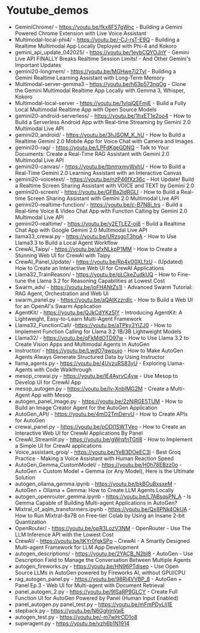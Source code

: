 # Youtube_demos
* GeminiChrome/ - https://youtu.be/fkx8F57gWnc - Building a Gemini Powered Chrome Extension with Live Voice Assistant
* Multimodal-local-phi4/ - https://youtu.be/-CJ-rsT-E9Q - Building a Realtime Multimodal App Locally Deployed with Phi-4 and Kokoro
* gemini_api_update_042025/ - https://youtu.be/1eybCQYOJnY - Gemini Live API FINALLY Breaks Realtime Session Limits! - And Other Gemini's Important Updates
* gemini20-longmem/ - https://youtu.be/MGHwe7j2TyI - Building a Gemini Realtime Learning Assistant with Long-Term Memory
* Multimodal-server-gemma3 - https://youtu.be/h63p573nqOg - Clone the Gemini Multimodal Realtime App Locally with Gemma 3, Whisper, Kokoro
* Multimodal-local-server - https://youtu.be/1vIqjQEFmjE - Build a Fully Local Multimodal Realtime App with Open Source Models
* gemini20-android-serverless/ - https://youtu.be/1hxET1e2oo4 - How to Build a Serverless Android App with Real-time Streaming by Gemini 2.0 Multimodal Live API
* gemini20_android/ - https://youtu.be/3hJSOM_K_hU - How to Build a Realtime Gemini 2.0 Mobile App for Voice Chat with Camera and Images
* gemini20-rag/ - https://youtu.be/LPFdKgeGDNQ - Talk to Your Documents: Create a Real-Time RAG Assistant with Gemini 2.0 Multimodal Live API
* gemini20-canvas/ - https://youtu.be/tbnmxmyWxhU - How to Build a Real-Time Gemini 2.0 Learning Assistant with an Interactive Canvas
* gemini20-voicetext/ - https://youtu.be/nzP46fXz36c - Hot Update! Build a Realtime Screen Sharing Assistant with VOICE and TEXT by Gemini 2.0
* gemini20-screen/ - https://youtu.be/GFBa2IdRGLI - How to Build a Real-time Screen Sharing Assistant with Gemini 2.0 Multimodal Live API
* gemini20-realtime-function/ - https://youtu.be/c-B7N8i_trs - Build a Real-time Voice & Video Chat App with Function Calling by Gemini 2.0 Multimodal Live API
* gemini20-realtime/ - https://youtu.be/y2ETLEZ-oi8 - Build a Realtime Chat App with Google Gemini 2.0 Multimodal Live API
* llama33_crewai.py - https://youtu.be/URzsgoT3hoA - How to Use Llama3.3 to Build a Local Agent Workflow
* CrewAI_Taipy/ - https://youtu.be/afxNLkpP1MM - How to Create a Stunning Web UI for CrewAI with Taipy
* CrewAI_Panel_Update/ - https://youtu.be/Rp4xO0XLfzU - (Updated) How to Create an Interactive Web UI for CrewAI Applications
* Llama32_TrainReason/ - https://youtu.be/pLCkeZudkUQ - How to Fine-tune the Llama 3.2 for Reasoning Capabilities at Lowest Cost
* Swarm_adv/ - https://youtu.be/joFHANtZs1I - Advanced Swarm Tutorial: RAG Agent, Orchestration and Web UI
* swarm_panel.py - https://youtu.be/aQAtKzzrdlc - How to Build a Web UI for an OpenAI's Swarm Application
* AgentKit/ - https://youtu.be/QJkCdYKz5IY - Introducing AgentKit: A Lightweight, Easy-to-Learn Multi-Agent Framework
* Llama32_FunctionCall/ -https://youtu.be/aTPky3YiZJ0 - How to Implement Function Calling for Llama 3.2 1B/3B Lightweight Models
* Llama32/ - https://youtu.be/qFkMdOTD97w - How to Use Llama 3.2 to Create Vision Apps and Multimodal Agents in AutoGen
* Instructor/ - https://youtu.be/LwdO7qwpujo - How to Make AutoGen Agents Always Generate Structured Data by Using Instructor
* llama_agents.py - https://youtu.be/4UvzuRS83yU - Exploring Llama-Agents with Code Walkthrough
* mesop_crewai.py - https://youtu.be/IE4AyrvC4yw - Use Mesop to Develop UI for CrewAI App
* mesop_autogen.py - https://youtu.be/Iv-XnbIMG2M - Create a Multi-Agent App with Mesop
* autogen_panel_image.py - https://youtu.be/2zNiRGE5TUM - How to Build an Image Creator Agent for the AutoGen Application
* AutoGen_API/ - https://youtu.be/4mO2TmDervU - How to Create APIs for AutoGen
* crewai_panel.py - https://youtu.be/pODI1SWTVeo - How to Create an Interactive Web UI for CrewAI Applications By Panel
* CrewAI_Streamlit.py - https://youtu.be/gWrqfnTGtl8 - How to Implement a Simple UI for CrewAI applications
* Voice_assistant_groq/ - https://youtu.be/YeB3DOeEC3I - Best Groq Practice - Making a Voice Assistant with Human Reaction Speed
* AutoGen_Gemma_CustomModel/ - https://youtu.be/H0h78EBzz0o - AutoGen + Custom Model + Gemma (or Any Model), Here is the Ultimate Solution
* autogen_ollama_gemma.ipynb - https://youtu.be/bkBOuBxsxeM - AutoGen + Ollama + Gemma: How to Create LLM Agents Locally
* autogen_openrouter_gemma.ipynb - https://youtu.be/L7ABsqsPN_A - Is Gemma Capable of Building Multi-agent Applications in AutoGen?
* Mixtral_of_aqlm_transformers.ipynb - https://youtu.be/Qx8PNk4OkUA - How to Run Mixtral-8x7B on Free-tier Colab by Using an Insane 2-bit Quantization
* OpenRouter/ - https://youtu.be/opR3LozV3NM - OpenRouter - Use The LLM Inference API with the Lowest Cost
* CrewAI/ - https://youtu.be/tKYr0fgkSPo - CrewAI - A Smartly Designed Multi-agent Framework for LLM App Development
* autogen_descriptions/ - https://youtu.be/2YACB_N2bI8 - AutoGen - Use Description Field to Manage the Conversation Between Multiple Agents
* autogen_fireworks.py - https://youtu.be/HN96PTdiseo - Use Open Source LLMs in AutoGen powered by Fireworks AI, without GPU/CPU
* rag_autogen_panel.py - https://youtu.be/98Ri4VVBP_8 - AutoGen + Panel Ep.3 - Web UI for Multi-agent with Document Retrieval
* panel_autogen_2.py - https://youtu.be/9lSaRP9GLCY - Create Full Function UI for AutoGen Powered by Panel (Human Input Enabled)
* panel_autogen.py panel_test.py - https://youtu.be/mFmPDyLlj1E
* stepback.py - https://youtu.be/N6GghInVajE
* autogen_test.py - https://youtu.be/-m7wHrOD1o8
* superagent.py - https://youtu.be/vzh6b1N1914